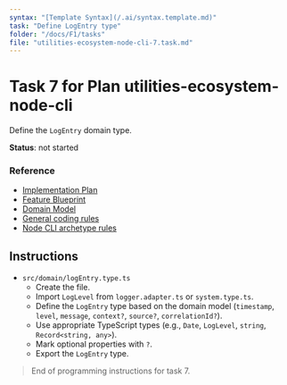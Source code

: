 ```yaml
---
syntax: "[Template Syntax](/.ai/syntax.template.md)"
task: "Define LogEntry type"
folder: "/docs/F1/tasks"
file: "utilities-ecosystem-node-cli-7.task.md"
---
```


# Task 7 for Plan utilities-ecosystem-node-cli

Define the `LogEntry` domain type.

**Status**: not started

### Reference

- [Implementation Plan](/docs/F1/utilities-ecosystem-node-cli.plan.md)
- [Feature Blueprint](/docs/F1/utilities-ecosystem.blueprint.md)
- [Domain Model](/docs/domain-model.blueprint.md)
- [General coding rules](/.ai/builder/rules/code.rules.md)
- [Node CLI archetype rules](/.ai/builder/rules/node-cli.rules.md)

## Instructions

<!--
  Define the structure for log entries within the domain.
-->

- `src/domain/logEntry.type.ts`
  - Create the file.
  - Import `LogLevel` from `logger.adapter.ts` or `system.type.ts`.
  - Define the `LogEntry` type based on the domain model (`timestamp`, `level`, `message`, `context?`, `source?`, `correlationId?`).
  - Use appropriate TypeScript types (e.g., `Date`, `LogLevel`, `string`, `Record<string, any>`).
  - Mark optional properties with `?`.
  - Export the `LogEntry` type.

> End of programming instructions for task 7.
